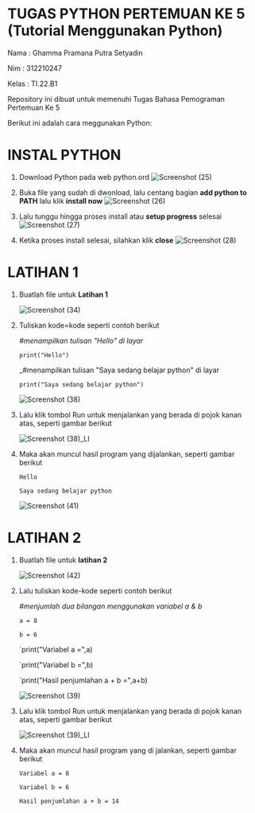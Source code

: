 # TUGAS PYTHON PERTEMUAN KE 5 (Tutorial Menggunakan Python)

Nama   : Ghamma Pramana Putra Setyadin

Nim    : 312210247

Kelas  : TI.22.B1

Repository ini dibuat untuk memenuhi
Tugas Bahasa Pemograman Pertemuan Ke 5

Berikut ini adalah cara meggunakan Python:

# INSTAL PYTHON

 1. Download Python pada web python.ord
    ![Screenshot (25)](https://user-images.githubusercontent.com/115474950/196959846-b3791f61-945c-402b-b31c-cd54fea1af47.png)

 2. Buka file yang sudah di dwonload, lalu centang bagian **add python to PATH** lalu klik **install now**
    ![Screenshot (26)](https://user-images.githubusercontent.com/115474950/196961031-334a36ac-fb8b-45ba-8848-2522c4301c3a.png)

 3. Lalu tunggu hingga proses install atau **setup progress** selesai
    ![Screenshot (27)](https://user-images.githubusercontent.com/115474950/196961602-076f716e-acba-46b2-ac81-95e262b8dabe.png)

 4. Ketika proses install selesai, silahkan klik **close**
    ![Screenshot (28)](https://user-images.githubusercontent.com/115474950/196962171-65b7898e-a701-4159-be21-dc60587253aa.png)

# LATIHAN 1

1. Buatlah file untuk **Latihan 1**
    
   ![Screenshot (34)](https://user-images.githubusercontent.com/115474950/196963002-2c1ce637-5ec5-4021-9ac2-6bb047619a22.png)

2. Tuliskan kode=kode seperti contoh berikut
 
   _#menampilkan tulisan "Hello" di layar_
 
   `print("Hello")`
   
   _#menampilkan tulisan "Saya sedang belajar python" di layar
   
   `print("Saya sedang belajar python")`
   
   ![Screenshot (38)](https://user-images.githubusercontent.com/115474950/196966310-2754b311-1fb3-433b-b0da-5c8efd89c201.png)

3. Lalu klik tombol Run untuk menjalankan yang berada di pojok kanan atas, seperti gambar berikut
   
   ![Screenshot (38)_LI](https://user-images.githubusercontent.com/115474950/196968706-3b578d17-6f46-4633-8126-2a45ffe44a6a.jpg)
   
4. Maka akan muncul hasil program yang dijalankan, seperti gambar berikut

   `Hello`
   
   `Saya sedang belajar python`
   
   ![Screenshot (41)](https://user-images.githubusercontent.com/115474950/196970930-c0fe1f16-c3c3-4c8f-aae3-bd06383ac85b.png)

# LATIHAN 2

1. Buatlah file untuk **latihan 2**

   ![Screenshot (42)](https://user-images.githubusercontent.com/115474950/196972231-fa82553f-0f30-4596-bc02-9c34eb80e8c6.png)

2. Lalu tuliskan kode-kode seperti contoh berikut

   _#menjumlah dua bilangan menggunakan variabel a & b_
   
   `a = 8`
   
   `b = 6`
   
   `print("Variabel a =",a)
   
   `print("Variabel b =",b)
   
   `print("Hasil penjumlahan a + b =",a+b)
   
   ![Screenshot (39)](https://user-images.githubusercontent.com/115474950/196973964-2d2a031c-6fab-4d63-8970-40af83423e81.png)
   
3. Lalu klik tombol Run untuk menjalankan yang berada di pojok kanan atas, seperti gambar berikut
   
   ![Screenshot (39)_LI](https://user-images.githubusercontent.com/115474950/196975435-11c30c2b-32d7-4b0a-bffc-fffb7f9c101b.jpg)
   
4. Maka akan muncul hasil program yang di jalankan, seperti gambar berikut

   `Variabel a = 8`
   
   `Variabel b = 6`
   
   `Hasil penjumlahan a + b = 14`
   
   


   

   
